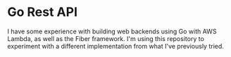 # Go Rest API

I have some experience with building web backends using Go with AWS Lambda, as well as the Fiber framework. I'm using this repository to experiment with a different implementation from what I've previously tried.